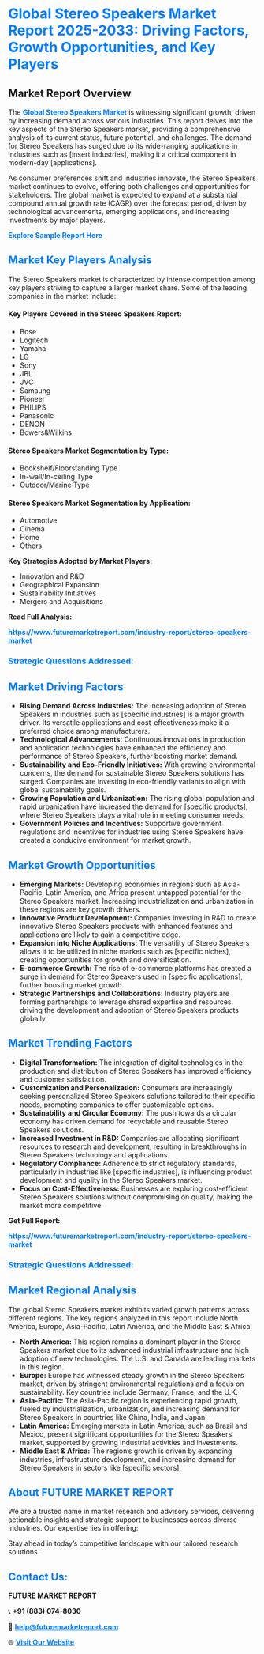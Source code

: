 <h1 style="color: #007BFF;">Global Stereo Speakers Market Report 2025-2033: Driving Factors, Growth Opportunities, and Key Players</h1>

<section id="overview">
<h2>Market Report Overview</h2>
<p>The <a href="https://www.futuremarketreport.com/industry-report/stereo-speakers-market" style="color: #007BFF; text-decoration: none;"><strong>Global Stereo Speakers Market</strong></a> is witnessing significant growth, driven by increasing demand across various industries. This report delves into the key aspects of the Stereo Speakers market, providing a comprehensive analysis of its current status, future potential, and challenges. The demand for Stereo Speakers has surged due to its wide-ranging applications in industries such as [insert industries], making it a critical component in modern-day [applications].</p>
<p>As consumer preferences shift and industries innovate, the Stereo Speakers market continues to evolve, offering both challenges and opportunities for stakeholders. The global market is expected to expand at a substantial compound annual growth rate (CAGR) over the forecast period, driven by technological advancements, emerging applications, and increasing investments by major players.</p>
</section>

<section id="overview">
<p><a href="https://www.futuremarketreport.com/request-sample/reportId=75232" style="color: #007BFF; text-decoration: none;"><strong>Explore Sample Report Here</strong></a></p>
</section>

<section id="key-players">
<h2 style="color: #007BFF;">Market Key Players Analysis</h2>
<p>The Stereo Speakers market is characterized by intense competition among key players striving to capture a larger market share. Some of the leading companies in the market include:</p>
<h4>Key Players Covered in the Stereo Speakers Report:</h4>
<ul><li>Bose</li><li>Logitech</li><li>Yamaha</li><li>LG</li><li>Sony</li><li>JBL</li><li>JVC</li><li>Samaung</li><li>Pioneer</li><li>PHILIPS</li><li>Panasonic</li><li>DENON</li><li>Bowers&amp;Wilkins</li></ul>
<h4>Stereo Speakers Market Segmentation by Type:</h4>
<ul><li>Bookshelf/Floorstanding Type</li><li>In-wall/In-ceiling Type</li><li>Outdoor/Marine Type</li></ul>

<h4>Stereo Speakers Market Segmentation by Application:</h4>
<ul><li>Automotive</li><li>Cinema</li><li>Home</li><li>Others</li></ul>
<p><strong>Key Strategies Adopted by Market Players:</strong></p>
<ul>
<li>Innovation and R&D</li>
<li>Geographical Expansion</li>
<li>Sustainability Initiatives</li>
<li>Mergers and Acquisitions</li>
</ul>
</section>

<section>
<p><strong>Read Full Analysis: </strong></p><a href="https://www.futuremarketreport.com/industry-report/stereo-speakers-market" style="color: #007BFF; text-decoration: none;"><strong>https://www.futuremarketreport.com/industry-report/stereo-speakers-market</strong></a>
<h3 style="color: #007BFF;">Strategic Questions Addressed:</h3>
</section>

<section id="driving-factors">
<h2 style="color: #007BFF;">Market Driving Factors</h2>
<ul>
<li><strong>Rising Demand Across Industries:</strong> The increasing adoption of Stereo Speakers in industries such as [specific industries] is a major growth driver. Its versatile applications and cost-effectiveness make it a preferred choice among manufacturers.</li>
<li><strong>Technological Advancements:</strong> Continuous innovations in production and application technologies have enhanced the efficiency and performance of Stereo Speakers, further boosting market demand.</li>
<li><strong>Sustainability and Eco-Friendly Initiatives:</strong> With growing environmental concerns, the demand for sustainable Stereo Speakers solutions has surged. Companies are investing in eco-friendly variants to align with global sustainability goals.</li>
<li><strong>Growing Population and Urbanization:</strong> The rising global population and rapid urbanization have increased the demand for [specific products], where Stereo Speakers plays a vital role in meeting consumer needs.</li>
<li><strong>Government Policies and Incentives:</strong> Supportive government regulations and incentives for industries using Stereo Speakers have created a conducive environment for market growth.</li>
</ul>
</section>

<section id="growth-opportunities">
<h2 style="color: #007BFF;">Market Growth Opportunities</h2>
<ul>
<li><strong>Emerging Markets:</strong> Developing economies in regions such as Asia-Pacific, Latin America, and Africa present untapped potential for the Stereo Speakers market. Increasing industrialization and urbanization in these regions are key growth drivers.</li>
<li><strong>Innovative Product Development:</strong> Companies investing in R&D to create innovative Stereo Speakers products with enhanced features and applications are likely to gain a competitive edge.</li>
<li><strong>Expansion into Niche Applications:</strong> The versatility of Stereo Speakers allows it to be utilized in niche markets such as [specific niches], creating opportunities for growth and diversification.</li>
<li><strong>E-commerce Growth:</strong> The rise of e-commerce platforms has created a surge in demand for Stereo Speakers used in [specific applications], further boosting market growth.</li>
<li><strong>Strategic Partnerships and Collaborations:</strong> Industry players are forming partnerships to leverage shared expertise and resources, driving the development and adoption of Stereo Speakers products globally.</li>
</ul>
</section>

<section id="trending-factors">
<h2 style="color: #007BFF;">Market Trending Factors</h2>
<ul>
<li><strong>Digital Transformation:</strong> The integration of digital technologies in the production and distribution of Stereo Speakers has improved efficiency and customer satisfaction.</li>
<li><strong>Customization and Personalization:</strong> Consumers are increasingly seeking personalized Stereo Speakers solutions tailored to their specific needs, prompting companies to offer customizable options.</li>
<li><strong>Sustainability and Circular Economy:</strong> The push towards a circular economy has driven demand for recyclable and reusable Stereo Speakers solutions.</li>
<li><strong>Increased Investment in R&D:</strong> Companies are allocating significant resources to research and development, resulting in breakthroughs in Stereo Speakers technology and applications.</li>
<li><strong>Regulatory Compliance:</strong> Adherence to strict regulatory standards, particularly in industries like [specific industries], is influencing product development and quality in the Stereo Speakers market.</li>
<li><strong>Focus on Cost-Effectiveness:</strong> Businesses are exploring cost-efficient Stereo Speakers solutions without compromising on quality, making the market more competitive.</li>
</ul>
</section>

<section>
<p><strong>Get Full Report: </strong></p><a href="https://www.futuremarketreport.com/industry-report/stereo-speakers-market" style="color: #007BFF; text-decoration: none;"><strong>https://www.futuremarketreport.com/industry-report/stereo-speakers-market</strong></a>
<h3 style="color: #007BFF;">Strategic Questions Addressed:</h3>
</section>


<section id="regional-analysis">
<h2 style="color: #007BFF;">Market Regional Analysis</h2>
<p>The global Stereo Speakers market exhibits varied growth patterns across different regions. The key regions analyzed in this report include North America, Europe, Asia-Pacific, Latin America, and the Middle East & Africa:</p>
<ul>
<li><strong>North America:</strong> This region remains a dominant player in the Stereo Speakers market due to its advanced industrial infrastructure and high adoption of new technologies. The U.S. and Canada are leading markets in this region.</li>
<li><strong>Europe:</strong> Europe has witnessed steady growth in the Stereo Speakers market, driven by stringent environmental regulations and a focus on sustainability. Key countries include Germany, France, and the U.K.</li>
<li><strong>Asia-Pacific:</strong> The Asia-Pacific region is experiencing rapid growth, fueled by industrialization, urbanization, and increasing demand for Stereo Speakers in countries like China, India, and Japan.</li>
<li><strong>Latin America:</strong> Emerging markets in Latin America, such as Brazil and Mexico, present significant opportunities for the Stereo Speakers market, supported by growing industrial activities and investments.</li>
<li><strong>Middle East & Africa:</strong> The region’s growth is driven by expanding industries, infrastructure development, and increasing demand for Stereo Speakers in sectors like [specific sectors].</li>
</ul>
</section>

<footer>
<h2 style="color: #007BFF;">About FUTURE MARKET REPORT</h2>
<p>We are a trusted name in market research and advisory services, delivering actionable insights and strategic support to businesses across diverse industries. Our expertise lies in offering:</p>

<p>Stay ahead in today’s competitive landscape with our tailored research solutions.</p>

<h2 style="color: #007BFF;">Contact Us:</h2>
<p><strong>FUTURE MARKET REPORT</strong></p>
<p>📞 <strong>+91 (883) 074-8030</strong></p>
<p>📧 <strong><a href="mailto:help@futuremarketreport.com" style="color: #007BFF;">help@futuremarketreport.com</a></strong></p>
<p>🌐 <strong><a href="https://www.futuremarketreport.com/" style="color: #007BFF;">Visit Our Website</a></strong></p>
</footer>